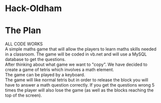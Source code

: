 # Hack-Oldham

# The Plan

ALL CODE WORKS <br>
A simple maths game that will allow the players to learn maths skills needed in a classroom. The game will be coded in vb.net and will use a MySQL database to get the questions. <br>
After thinking about what game we want to "copy". We have decided to create a game of tetris which involves a math element.<br>
The game can be played by a keyboard. <br>
The game will like normal tetris but in order to release the block you will have to answer a math question correctly. If you get the questions wrong 5 times the player will also lose the game (as well as the blocks reaching the top of the screen).<br>
